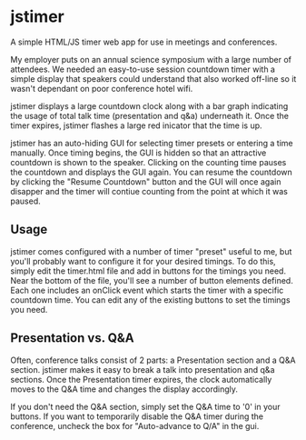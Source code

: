 jstimer
=======

A simple HTML/JS timer web app for use in meetings and conferences.

My employer puts on an annual science symposium with a large number of attendees. We needed an easy-to-use session countdown timer with a simple display that speakers could understand that also worked off-line so it wasn't dependant on poor conference hotel wifi.

jstimer displays a large countdown clock along with a bar graph indicating the usage of total talk time (presentation and q&a) underneath it. Once the timer expires, jstimer flashes a large red inicator that the time is up.

jstimer has an auto-hiding GUI for selecting timer presets or entering a time manually. Once timing begins, the GUI is hidden so that an attractive countdown is shown to the speaker. Clicking on the counting time pauses the countdown and displays the GUI again. You can resume the countdown by clicking the "Resume Countdown" button and the GUI will once again disapper and the timer will contiue counting from the point at which it was paused.

Usage
-----

jstimer comes configured with a number of timer "preset" useful to me, but you'll probably want to configure it for your desired timings. To do this, simply edit the timer.html file and add in buttons for the timings you need. Near the bottom of the file, you'll see a number of button elements defined. Each one includes an onClick event which starts the timer with a specific countdown time. You can edit any of the existing buttons to set the timings you need.

Presentation vs. Q&A
--------------------

Often, conference talks consist of 2 parts:  a Presentation section and a Q&A section. jstimer makes it easy to break a talk into presentation and q&a sections. Once the Presentation timer expires, the clock automatically moves to the Q&A time and changes the display accordingly.

If you don't need the Q&A section, simply set the Q&A time to '0' in your buttons. If you want to temporarily disable the Q&A timer during the conference, uncheck the box for "Auto-advance to Q/A" in the gui.
